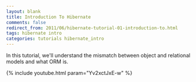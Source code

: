 ```yaml
---
layout: blank
title: Introduction To Hibernate
comments: false
redirect_from: 2011/06/hibernate-tutorial-01-introduction-to.html
tags: hibernate intro
categories: tutorials hibernate_intro
---
```


In this tutorial, we'll understand the mismatch between object and relational models and what ORM is.

{% include youtube.html param="Yv2xctJxE-w" %}

